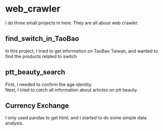 # web_crawler
I do three small projects in here. They are all about web crawler. 

## find_switch_in_TaoBao
In this project, I tried to get information on TaoBao Taiwan, and wanted to find the products related to switch  

## ptt_beauty_search
First, I needed to confirm the age identity.  
Next, I tried to catch all information about articles on ptt beauty.  

## Currency Exchange
I only used pandas to get html, and I started to do some simple data analysis.  
